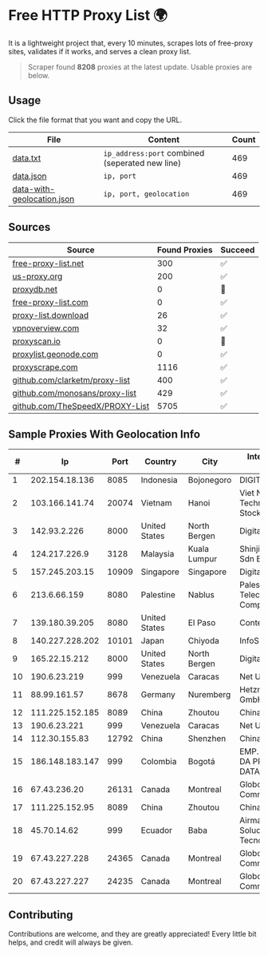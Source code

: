 
# Free HTTP Proxy List 🌍

It is a lightweight project that, every 10 minutes, scrapes lots of free-proxy sites, validates if it works, and serves a clean proxy list.


> Scraper found **8208** proxies at the latest update. Usable proxies are below.

## Usage

Click the file format that you want and copy the URL.


|File|Content|Count|
|----|-------|-----|
|[data.txt](https://raw.githubusercontent.com/themiralay/Proxy-List-World/master/data.txt)|`ip_address:port` combined (seperated new line)|469|
|[data.json](https://raw.githubusercontent.com/themiralay/Proxy-List-World/master/data.json)|`ip, port`|469|
|[data-with-geolocation.json](https://raw.githubusercontent.com/themiralay/Proxy-List-World/master/data-with-geolocation.json)|`ip, port, geolocation`|469|

## Sources

|Source|Found Proxies|Succeed|
|------|-------------|-------|
|[free-proxy-list.net](https://free-proxy-list.net)|300|✅|
|[us-proxy.org](https://www.us-proxy.org)|200|✅|
|[proxydb.net](http://proxydb.net)|0|🚫|
|[free-proxy-list.com](https://free-proxy-list.com/?page=&port=&type%5B%5D=http&type%5B%5D=https&up_time=0&search=Search)|0|✅|
|[proxy-list.download](https://www.proxy-list.download/HTTP)|26|✅|
|[vpnoverview.com](https://vpnoverview.com/privacy/anonymous-browsing/free-proxy-servers)|32|✅|
|[proxyscan.io](https://www.proxyscan.io)|0|🚫|
|[proxylist.geonode.com](https://proxylist.geonode.com/api/proxy-list?limit=300&page=1&sort_by=lastChecked&sort_type=desc&protocols=http,https)|0|✅|
|[proxyscrape.com](https://api.proxyscrape.com/v2/?request=displayproxies&protocol=http&timeout=10000&country=all&ssl=all&anonymity=all)|1116|✅|
|[github.com/clarketm/proxy-list](https://raw.githubusercontent.com/clarketm/proxy-list/master/proxy-list-raw.txt)|400|✅|
|[github.com/monosans/proxy-list](https://raw.githubusercontent.com/monosans/proxy-list/main/proxies/http.txt)|429|✅|
|[github.com/TheSpeedX/PROXY-List](https://raw.githubusercontent.com/TheSpeedX/PROXY-List/master/http.txt)|5705|✅|


## Sample Proxies With Geolocation Info

|#|Ip|Port|Country|City|Internet Service Provider|
|-|--|----|-------|----|-------------------------|
|1|202.154.18.136|8085|Indonesia|Bojonegoro|DIGITNET|
|2|103.166.141.74|20074|Vietnam|Hanoi|Viet NAM Cloud Technology Joint Stock Company|
|3|142.93.2.226|8000|United States|North Bergen|DigitalOcean, LLC|
|4|124.217.226.9|3128|Malaysia|Kuala Lumpur|Shinjiru Technology Sdn Bhd|
|5|157.245.203.15|10909|Singapore|Singapore|DigitalOcean, LLC|
|6|213.6.66.159|8080|Palestine|Nablus|Palestine Telecommunications Company|
|7|139.180.39.205|8080|United States|El Paso|Conterra|
|8|140.227.228.202|10101|Japan|Chiyoda|InfoSphere|
|9|165.22.15.212|8000|United States|North Bergen|DigitalOcean, LLC|
|10|190.6.23.219|999|Venezuela|Caracas|Net Uno|
|11|88.99.161.57|8678|Germany|Nuremberg|Hetzner Online GmbH|
|12|111.225.152.185|8089|China|Zhoutou|China Telecom|
|13|190.6.23.221|999|Venezuela|Caracas|Net Uno|
|14|112.30.155.83|12792|China|Shenzhen|China Mobile|
|15|186.148.183.147|999|Colombia|Bogotá|EMP. DE TEC. E INF. DA PREVIDENCIA - DATAPREV|
|16|67.43.236.20|26131|Canada|Montreal|GloboTech Communications|
|17|111.225.152.95|8089|China|Zhoutou|China Telecom|
|18|45.70.14.62|999|Ecuador|Baba|Airmaxtelecom Soluciones Tecnologicas S.A|
|19|67.43.227.228|24365|Canada|Montreal|GloboTech Communications|
|20|67.43.227.227|24235|Canada|Montreal|GloboTech Communications|



## Contributing

Contributions are welcome, and they are greatly appreciated! Every
little bit helps, and credit will always be given.

